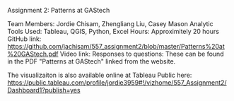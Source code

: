 Assignment 2: Patterns at GAStech

Team Members: Jordie Chisam, Zhengliang Liu, Casey Mason
Analytic Tools Used: Tableau, QGIS, Python, Excel
Hours: Approximitely 20 hours
GitHub link: https://github.com/jachisam/557_assignment2/blob/master/Patterns%20at%20GAStech.pdf
Video link:
Responses to questions: These can be found in the PDF "Patterns at GAStech" linked from the website. 

The visualizaiton is also available online at Tableau Public here: 
https://public.tableau.com/profile/jordie3959#!/vizhome/557_Assignment2/Dashboard1?publish=yes
